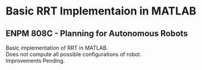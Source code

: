 # Basic RRT Implementaion in MATLAB
## ENPM 808C - Planning for Autonomous Robots  

Basic implementation of RRT in MATLAB.  
Does not compute all possible configurations of robot.  
Improvements Pending.
